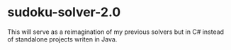 # sudoku-solver-2.0
This will serve as a reimagination of my previous solvers but in C# instead of standalone projects writen in Java.

